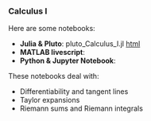 ### Calculus I

Here are some notebooks: 
- **Julia & Pluto**: pluto_Calculus_I.jl [html](https://fiomfd.github.io/pluto_Calculus_T.html)
- **MATLAB livescript**:
- **Python & Jupyter Notebook**:  

These notebooks deal with:
- Differentiability and tangent lines
- Taylor expansions 
- Riemann sums and Riemann integrals
